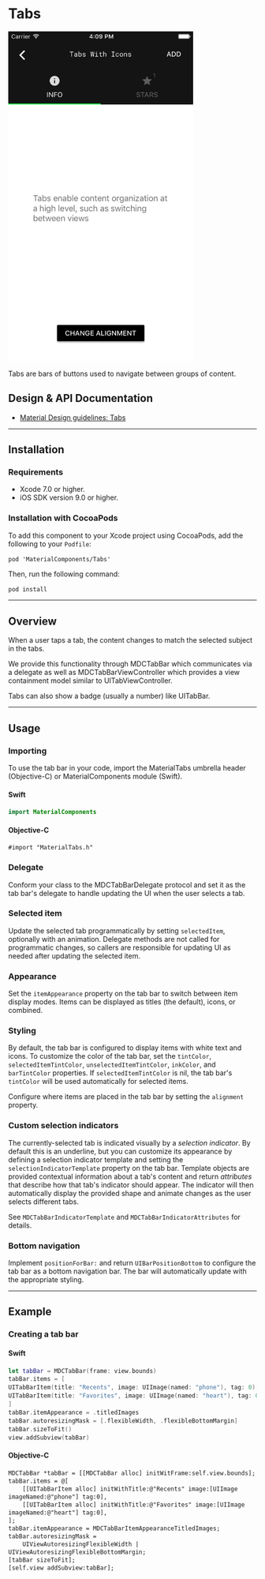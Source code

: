 <!--docs:
title: "Tabs"
layout: detail
section: components
excerpt: "Tabs make it easy to explore and switch between different views."
iconId: tabs
path: /catalog/tabs/
-->

# Tabs

<div class="article__asset article__asset--screenshot">
  <img src="docs/assets/tabs.png" alt="Tabs" width="375">
</div>

Tabs are bars of buttons used to navigate between groups of content.

## Design & API Documentation

<ul class="icon-list">
  <li class="icon-list-item icon-list-item--spec"><a href="https://material.io/guidelines/components/tabs.html">Material Design guidelines: Tabs</a></li>
</ul>

- - -

## Installation

### Requirements

- Xcode 7.0 or higher.
- iOS SDK version 9.0 or higher.

### Installation with CocoaPods

To add this component to your Xcode project using CocoaPods, add the
following to your `Podfile`:

```
pod 'MaterialComponents/Tabs'
```
<!--{: .code-renderer.code-renderer--install }-->

Then, run the following command:

``` bash
pod install
```

- - -

## Overview

When a user taps a tab, the content changes to match the selected subject in the tabs.

We provide this functionality through MDCTabBar which communicates via a delegate as well as
MDCTabBarViewController which provides a view containment model similar to UITabViewController.

Tabs can also show a badge (usually a number) like UITabBar.

- - -

## Usage

### Importing

To use the tab bar in your code, import the MaterialTabs umbrella header (Objective-C) or MaterialComponents module (Swift).

<!--<div class="material-code-render" markdown="1">-->
#### Swift

``` swift
import MaterialComponents
```

#### Objective-C

``` objc
#import "MaterialTabs.h"
```

<!--</div>-->

### Delegate

Conform your class to the MDCTabBarDelegate protocol and set it as the tab bar's delegate to handle updating the UI when the user selects a tab.

### Selected item

Update the selected tab programmatically by setting `selectedItem`, optionally with an animation. Delegate methods are not called for programmatic changes, so callers are responsible for updating UI as needed after updating the selected item.

### Appearance

Set the `itemAppearance` property on the tab bar to switch between item display modes. Items can be displayed as titles (the default), icons, or combined.

### Styling

By default, the tab bar is configured to display items with white text and icons. To customize the color of the tab bar, set the `tintColor`, `selectedItemTintColor`, `unselectedItemTintColor`, `inkColor`, and `barTintColor` properties. If `selectedItemTintColor` is nil, the tab bar's `tintColor` will be used automatically for selected items.

Configure where items are placed in the tab bar by setting the `alignment` property.

### Custom selection indicators

The currently-selected tab is indicated visually by a *selection indicator*. By default this is an
underline, but you can customize its appearance by defining a selection indicator template and
setting the `selectionIndicatorTemplate` property on the tab bar. Template objects are provided
contextual information about a tab's content and return *attributes* that describe how that tab's
indicator should appear. The indicator will then automatically display the provided shape and
animate changes as the user selects different tabs.

See `MDCTabBarIndicatorTemplate` and `MDCTabBarIndicatorAttributes` for details.

### Bottom navigation

Implement `positionForBar:` and return `UIBarPositionBottom` to configure the tab bar as a bottom
navigation bar. The bar will automatically update with the appropriate styling.

- - -

## Example

### Creating a tab bar

<!--<div class="material-code-render" markdown="1">-->
#### Swift

``` swift
let tabBar = MDCTabBar(frame: view.bounds)
tabBar.items = [
UITabBarItem(title: "Recents", image: UIImage(named: "phone"), tag: 0),
UITabBarItem(title: "Favorites", image: UIImage(named: "heart"), tag: 0),
]
tabBar.itemAppearance = .titledImages
tabBar.autoresizingMask = [.flexibleWidth, .flexibleBottomMargin]
tabBar.sizeToFit()
view.addSubview(tabBar)
```

#### Objective-C

``` objc
MDCTabBar *tabBar = [[MDCTabBar alloc] initWitFrame:self.view.bounds];
tabBar.items = @[
    [[UITabBarItem alloc] initWithTitle:@"Recents" image:[UIImage imageNamed:@"phone"] tag:0],
    [[UITabBarItem alloc] initWithTitle:@"Favorites" image:[UIImage imageNamed:@"heart"] tag:0],
];
tabBar.itemAppearance = MDCTabBarItemAppearanceTitledImages;
tabBar.autoresizingMask =
    UIViewAutoresizingFlexibleWidth | UIViewAutoresizingFlexibleBottomMargin;
[tabBar sizeToFit];
[self.view addSubview:tabBar];
```

<!--</div>-->
